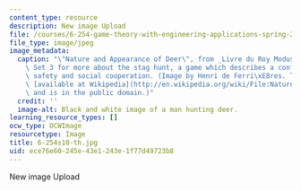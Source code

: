 ```yaml
---
content_type: resource
description: New image Upload
file: /courses/6-254-game-theory-with-engineering-applications-spring-2010/ece76e60245e43e1243e1f77d49723b8_6-254s10-th.jpg
file_type: image/jpeg
image_metadata:
  caption: "\"Nature and Appearance of Deer\", from _Livre du Roy Modus_. See Problem\
    \ Set 3 for more about the stag hunt, a game which describes a conflict between\
    \ safety and social cooperation. (Image by Henri de Ferri\xE8res. The image is\
    \ [available at Wikipedia](http://en.wikipedia.org/wiki/File:Nature_and_Appearance_of_Deer_and_how_they_can_be_hunted_with_Dogs_Fac_simile_of_a_Miniature_in_the_Livre_du_Roy_Modus_Manuscript_of_the_Fourteenth_Century_National_Library_of_Paris.png)\
    \ and is in the public domain.)"
  credit: ''
  image-alt: Black and white image of a man hunting deer.
learning_resource_types: []
ocw_type: OCWImage
resourcetype: Image
title: 6-254s10-th.jpg
uid: ece76e60-245e-43e1-243e-1f77d49723b8
---
```

New image Upload

